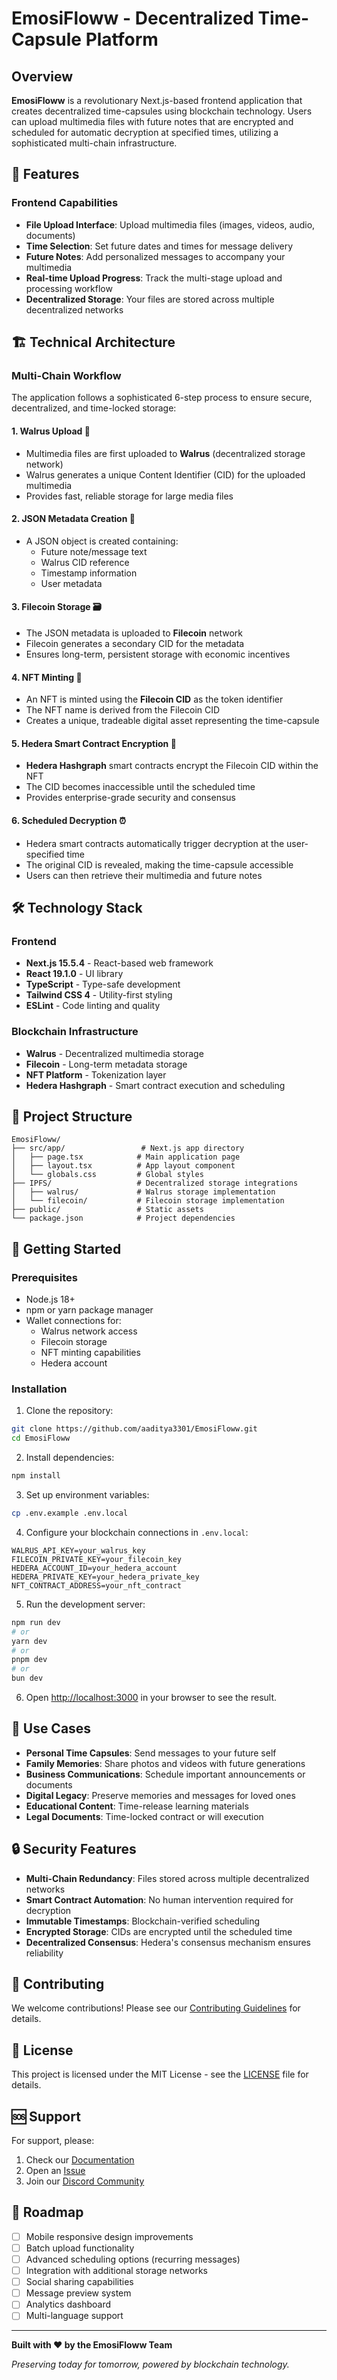 # EmosiFloww - Decentralized Time-Capsule Platform

## Overview

**EmosiFloww** is a revolutionary Next.js-based frontend application that creates decentralized time-capsules using blockchain technology. Users can upload multimedia files with future notes that are encrypted and scheduled for automatic decryption at specified times, utilizing a sophisticated multi-chain infrastructure.

## 🚀 Features

### Frontend Capabilities
- **File Upload Interface**: Upload multimedia files (images, videos, audio, documents)
- **Time Selection**: Set future dates and times for message delivery
- **Future Notes**: Add personalized messages to accompany your multimedia
- **Real-time Upload Progress**: Track the multi-stage upload and processing workflow
- **Decentralized Storage**: Your files are stored across multiple decentralized networks

## 🏗️ Technical Architecture

### Multi-Chain Workflow

The application follows a sophisticated 6-step process to ensure secure, decentralized, and time-locked storage:

#### 1. **Walrus Upload** 🦭
- Multimedia files are first uploaded to **Walrus** (decentralized storage network)
- Walrus generates a unique Content Identifier (CID) for the uploaded multimedia
- Provides fast, reliable storage for large media files

#### 2. **JSON Metadata Creation** 📄
- A JSON object is created containing:
  - Future note/message text
  - Walrus CID reference
  - Timestamp information
  - User metadata

#### 3. **Filecoin Storage** 🗃️
- The JSON metadata is uploaded to **Filecoin** network
- Filecoin generates a secondary CID for the metadata
- Ensures long-term, persistent storage with economic incentives

#### 4. **NFT Minting** 🎨
- An NFT is minted using the **Filecoin CID** as the token identifier
- The NFT name is derived from the Filecoin CID
- Creates a unique, tradeable digital asset representing the time-capsule

#### 5. **Hedera Smart Contract Encryption** 🔐
- **Hedera Hashgraph** smart contracts encrypt the Filecoin CID within the NFT
- The CID becomes inaccessible until the scheduled time
- Provides enterprise-grade security and consensus

#### 6. **Scheduled Decryption** ⏰
- Hedera smart contracts automatically trigger decryption at the user-specified time
- The original CID is revealed, making the time-capsule accessible
- Users can then retrieve their multimedia and future notes

## 🛠️ Technology Stack

### Frontend
- **Next.js 15.5.4** - React-based web framework
- **React 19.1.0** - UI library
- **TypeScript** - Type-safe development
- **Tailwind CSS 4** - Utility-first styling
- **ESLint** - Code linting and quality

### Blockchain Infrastructure
- **Walrus** - Decentralized multimedia storage
- **Filecoin** - Long-term metadata storage
- **NFT Platform** - Tokenization layer
- **Hedera Hashgraph** - Smart contract execution and scheduling

## 📁 Project Structure

```
EmosiFloww/
├── src/app/                 # Next.js app directory
│   ├── page.tsx            # Main application page
│   ├── layout.tsx          # App layout component
│   └── globals.css         # Global styles
├── IPFS/                   # Decentralized storage integrations
│   ├── walrus/             # Walrus storage implementation
│   └── filecoin/           # Filecoin storage implementation
├── public/                 # Static assets
└── package.json            # Project dependencies
```

## 🚀 Getting Started

### Prerequisites
- Node.js 18+ 
- npm or yarn package manager
- Wallet connections for:
  - Walrus network access
  - Filecoin storage
  - NFT minting capabilities
  - Hedera account

### Installation

1. Clone the repository:
```bash
git clone https://github.com/aaditya3301/EmosiFloww.git
cd EmosiFloww
```

2. Install dependencies:
```bash
npm install
```

3. Set up environment variables:
```bash
cp .env.example .env.local
```

4. Configure your blockchain connections in `.env.local`:
```env
WALRUS_API_KEY=your_walrus_key
FILECOIN_PRIVATE_KEY=your_filecoin_key  
HEDERA_ACCOUNT_ID=your_hedera_account
HEDERA_PRIVATE_KEY=your_hedera_private_key
NFT_CONTRACT_ADDRESS=your_nft_contract
```

5. Run the development server:
```bash
npm run dev
# or
yarn dev
# or
pnpm dev
# or
bun dev
```

6. Open [http://localhost:3000](http://localhost:3000) in your browser to see the result.

## 🎯 Use Cases

- **Personal Time Capsules**: Send messages to your future self
- **Family Memories**: Share photos and videos with future generations  
- **Business Communications**: Schedule important announcements or documents
- **Digital Legacy**: Preserve memories and messages for loved ones
- **Educational Content**: Time-release learning materials
- **Legal Documents**: Time-locked contract or will execution

## 🔒 Security Features

- **Multi-Chain Redundancy**: Files stored across multiple decentralized networks
- **Smart Contract Automation**: No human intervention required for decryption
- **Immutable Timestamps**: Blockchain-verified scheduling
- **Encrypted Storage**: CIDs are encrypted until the scheduled time
- **Decentralized Consensus**: Hedera's consensus mechanism ensures reliability

## 🤝 Contributing

We welcome contributions! Please see our [Contributing Guidelines](CONTRIBUTING.md) for details.

## 📄 License

This project is licensed under the MIT License - see the [LICENSE](LICENSE) file for details.

## 🆘 Support

For support, please:
1. Check our [Documentation](docs/)
2. Open an [Issue](https://github.com/aaditya3301/EmosiFloww/issues)
3. Join our [Discord Community](https://discord.gg/EmosiFloww)

## 🌟 Roadmap

- [ ] Mobile responsive design improvements
- [ ] Batch upload functionality
- [ ] Advanced scheduling options (recurring messages)
- [ ] Integration with additional storage networks
- [ ] Social sharing capabilities
- [ ] Message preview system
- [ ] Analytics dashboard
- [ ] Multi-language support

---

**Built with ❤️ by the EmosiFloww Team**

*Preserving today for tomorrow, powered by blockchain technology.*
